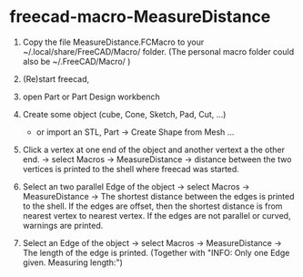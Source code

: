 # freecad-macro-MeasureDistance

1) Copy the file MeasureDistance.FCMacro to your ~/.local/share/FreeCAD/Macro/ folder.
   (The personal macro folder could also be ~/.FreeCAD/Macro/ )
2) (Re)start freecad,
3) open Part or Part Design workbench 
4) Create some object (cube, Cone, Sketch, Pad, Cut, ...)
   - or import an STL, Part -> Create Shape from Mesh ...

5) Click a vertex at one end of the object and another vertext a the other end.
   -> select Macros -> MeasureDistance
   -> distance between the two vertices is printed to the shell where freecad was started.
6) Select an two parallel Edge of the object
   -> select Macros -> MeasureDistance
   -> The shortest distance between the edges is printed to the shell.
      If the edges are offset, then the shortest distance is from nearest vertex to nearest vertex.
      If the edges are not parallel or curved, warnings are printed.
7) Select an Edge of the object
   -> select Macros -> MeasureDistance
   -> The length of the edge is printed. (Together with "INFO: Only one Edge given. Measuring length:")


